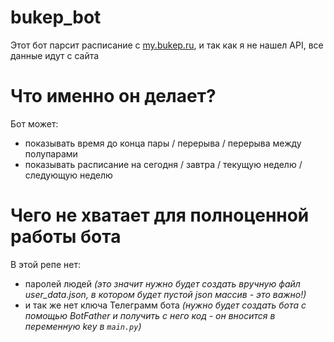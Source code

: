 # bukep_bot
Этот бот парсит расписание с [my.bukep.ru](https://my.bukep.ru/), и так как я не нашел API, все данные идут с сайта

# Что именно он делает?
Бот может:
- показывать время до конца пары / перерыва / перерыва между полупарами
- показывать расписание на сегодня / завтра / текущую неделю / следующую неделю

# Чего не хватает для полноценной работы бота
В этой репе нет:
- паролей людей *(это значит нужно будет создать вручную файл user_data.json, в котором будет пустой json массив - это важно!)*
- и так же нет ключа Телеграмм бота *(нужно будет создать бота с помощью BotFather и получить с него код - он вносится в переменную key в `main.py`)*
